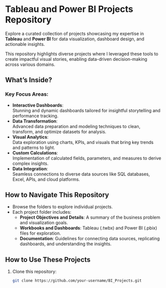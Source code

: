 # Tableau and Power BI Projects Repository

Explore a curated collection of projects showcasing my expertise in **Tableau** and **Power BI** for data visualization, dashboard design, and actionable insights.

This repository highlights diverse projects where I leveraged these tools to create impactful visual stories, enabling data-driven decision-making across various domains.

## What’s Inside?

### Key Focus Areas:
- **Interactive Dashboards**:  
  Stunning and dynamic dashboards tailored for insightful storytelling and performance tracking.  
- **Data Transformation**:  
  Advanced data preparation and modeling techniques to clean, transform, and optimize datasets for analysis.  
- **Visual Analytics**:  
  Data exploration using charts, KPIs, and visuals that bring key trends and patterns to light.  
- **Custom Calculations**:  
  Implementation of calculated fields, parameters, and measures to derive complex insights.  
- **Data Integration**:  
  Seamless connections to diverse data sources like SQL databases, Excel, APIs, and cloud platforms.

## How to Navigate This Repository
- Browse the folders to explore individual projects.
- Each project folder includes:
  - **Project Objectives and Details**: A summary of the business problem and visualization goals.  
  - **Workbooks and Dashboards**: Tableau (.twbx) and Power BI (.pbix) files for exploration.  
  - **Documentation**: Guidelines for connecting data sources, replicating dashboards, and understanding the insights.

## How to Use These Projects
1. Clone this repository:  
   ```bash
   git clone https://github.com/your-username/BI_Projects.git
   ```
